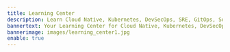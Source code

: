 ```yaml
---
title: Learning Center
description: Learn Cloud Native, Kubernetes, DevSecOps, SRE, GitOps, Software Supply Chain Security, Open-Source, MLOps, AIOps, Data Science, AI/ML, etc.
bannertext: Your Learning Center for Cloud Native, Kubernetes, DevSecOps, SRE, GitOps, Software Supply Chain Security, Open-Source, MLOps, AIOps, Data Science, AI/ML, etc.
bannerimage: images/learning_center1.jpg
enable: true
---
```

